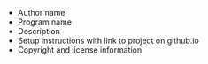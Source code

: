 - Author name
- Program name
- Description
- Setup instructions with link to project on github.io
- Copyright and license information

